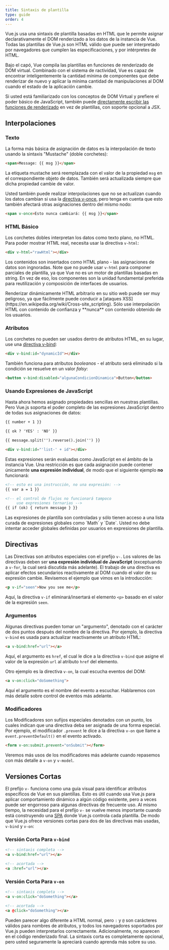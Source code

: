 ```yaml
---
title: Sintaxis de plantilla
type: guide
order: 4
---
```


Vue.js usa una sintaxis de plantilla basadas en HTML que le permite asignar declarativamente el DOM renderizado a los datos de la instancia de Vue. Todas las plantillas de Vue.js son HTML válido que puede ser interpretado por navegadores que cumplen las especificaciones, y por intérpretes de HTML.

Bajo el capó, Vue compila las plantillas en funciones de renderizado de DOM virtual. Combinado con el sistema de ractividad, Vue es capaz de encontrar inteligentemente la cantidad mínima de componentes que debe renderizar de nuevo y aplicar la mínima cantidad de manipulaciones al DOM cuando el estado de la aplicación cambie.

Si usted está familiarizado con los conceptos de DOM Virtual y prefiere el poder básico de JavaScript, también puede [directamente escribir las funciones de renderizado](render-function.html) en vez de plantillas, con soporte opcional a JSX.

## Interpolaciones

### Texto

La forma más básica de asignación de datos es la interpolación de texto usando la sintaxis "Mustache" (doble corchetes):

``` html
<span>Message: {{ msg }}</span>
```

La etiqueta mustache será reemplazada con el valor de la propiedad `msg` en el correspondiente objeto de datos. También será actualizada siempre que dicha propiedad cambie de valor.

Usted también puede realizar interpolaciones que no se actualizan cuando los datos cambian si usa la [directiva v-once](../api/#v-once), pero tenga en cuenta que esto también afectará otras asignaciones dentro del mismo nodo:

``` html
<span v-once>Esto nunca cambiará: {{ msg }}</span>
```

### HTML Básico

Los corchetes dobles interpretan los datos como texto plano, no HTML. Para poder mostrar HTML real, necesita usar la directiva `v-html`:

``` html
<div v-html="rawHtml"></div>
```

Los contenidos son insertados como HTML plano - las asignaciones de datos son ingnoradas. Note que no puede usar `v-html` para componer parciales de plantilla, ya que Vue no es un motor de plantillas basadas en string. En vez de eso, los componentes son la unidad fundamental preferida para reutilización y composición de interfaces de usuarios.

<p class="tip">Renderizar dinámicamente HTML arbitrario en su sitio web puede ser muy peligroso, ya que fácilmente puede conducir a [ataques XSS](https://en.wikipedia.org/wiki/Cross-site_scripting). Sólo use interpolación HTML con contenido de confianza y **nunca** con contenido obtenido de los usuarios.</p>

### Atributos

Los corchetes no pueden ser usados dentro de atributos HTML, en su lugar, use una [directiva v-bind](../api/#v-bind):

``` html
<div v-bind:id="dynamicId"></div>
```

También funciona para atributos *booleanos* - el atributo será eliminado si la condición se resuelve en un valor *falsy*:

``` html
<button v-bind:disabled="algunaCondicionDinamica">Button</button>
```

### Usando Expresiones de JavaScript

Hasta ahora hemos asignado propiedades sencillas en nuestras plantillas. Pero Vue.js soporta el poder completo de las expresiones JavaScript dentro de todas sus asignaciones de datos: 

``` html
{{ number + 1 }}

{{ ok ? 'YES' : 'NO' }}

{{ message.split('').reverse().join('') }}

<div v-bind:id="'list-' + id"></div>
```

Estas expresiones serán evaluadas como JavaScript en el ámbito de la instancia Vue. Una restricción es que cada asignación puede contener únicamente **una expresión individual**, de modo que el siguiente ejemplo **no** funcionará:

``` html
<!-- esto es una instrucción, no una expresión: -->
{{ var a = 1 }}

<!-- el control de flujos no funcionará tampoco 
     use expresiones ternarias -->
{{ if (ok) { return message } }}
```

<p class="tip">Las expresiones de plantilla son controladas y sólo tienen acceso a una lista curada de expresiones globales como `Math` y `Date`. Usted no debe intentar acceder globales definidas por usuarios en expresiones de plantilla.</p>

## Directivas

Las Directivas son atributos especiales con el prefijo `v-`. Los valores de las directivas deben ser **una expresión individual de JavaScript** (exceptuando a `v-for`, la cual será discutida más adelante). El trabajo de una directiva es aplicar efectos secundarios reactivamente al DOM cuando el valor de su expresión cambie. Revisemos el ejemplo que vimos en la introducción:

``` html
<p v-if="seen">Now you see me</p>
```

Aquí, la directiva `v-if` eliminará/insertará el elemento `<p>` basado en el valor de la expresión `seen`.

### Argumentos

Algunas directivas pueden tomar un "argumento", denotado con el carácter de dos puntos después del nombre de la directiva. Por ejemplo, la directiva `v-bind` es usada para actualizar reactivamente un atributo HTML: 

``` html
<a v-bind:href="url"></a>
```

Aquí, el argumento es `href`, el cual le dice a la directiva `v-bind` que asigne el valor de la expresión `url` al atributo `href` del elemento.

Otro ejemplo es la directiva `v-on`, la cual escucha eventos del DOM:

``` html
<a v-on:click="doSomething">
```

Aquí el argumento es el nombre del evento a escuchar. Hablaremos con más detalle sobre control de eventos más adelante.

### Modificadores

Los Modificadores son sufijos especiales denotados con un punto, los cuales indican que una directiva deba ser asignada de una forma especial. Por ejemplo, el modificador `.prevent` le dice a la directiva `v-on` que llame a `event.preventDefault()` en el evento activado.

``` html
<form v-on:submit.prevent="onSubmit"></form>
```

Veremos más usos de los modificadores más adelante cuando repasemos con más detalle a `v-on` y `v-model`.

## Versiones Cortas

El prefijo `v-` funciona como una guía visual para identificar atributos específicos de Vue en sus plantillas. Esto es útil cuando usa Vue.js para aplicar comportamiento dinámico a algún código existente, pero a veces puede ser engorroso para algunas directivas de frecuente uso. Al mismo tiempo, la necesidad para el prefijo `v-` se vuelve menos importante cuando está construyendo una [SPA](https://en.wikipedia.org/wiki/Single-page_application) donde Vue.js controla cada plantilla. De modo que Vue.js ofrece versiones cortas para dos de las directivas más usadas, `v-bind` y `v-on`:

### Versión Corta Para `v-bind` 

``` html
<!-- sintaxis completa -->
<a v-bind:href="url"></a>

<!-- acortada -->
<a :href="url"></a>
```


### Versión Corta Para `v-on`

``` html
<!-- sintaxis completa -->
<a v-on:click="doSomething"></a>

<!-- acortada -->
<a @click="doSomething"></a>
```

Pueden parecer algo diferente a HTML normal, pero `:` y `@` son carácteres válidos para nombres de atributos, y todos los navegadores soportados por Vue.js pueden interpretarlos correctamente. Adicionalmente, no aparecen en el código renderizado final. La sintaxis corta es completamente opcional, pero usted seguramente la apreciará cuando aprenda más sobre su uso.
